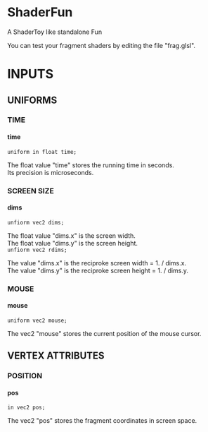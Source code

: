 # ShaderFun
A ShaderToy like standalone Fun  

You can test your fragment shaders by editing the file "frag.glsl".  

# INPUTS  
## UNIFORMS  
### TIME  
#### time  
`uniform in float time;`  

The float value "time" stores the running time in seconds.  
Its precision is microseconds.  

### SCREEN SIZE  
#### dims  
`unfiorm vec2 dims;`  

The float value "dims.x" is the screen width.  
The float value "dims.y" is the screen height.  
`unfiorm vec2 rdims;`  

The value "dims.x" is the reciproke screen width = 1. / dims.x.  
The value "dims.y" is the reciproke screen height = 1. / dims.y.  

### MOUSE  
#### mouse  
`uniform vec2 mouse;`  

The vec2 "mouse" stores the current position of the mouse cursor.  

## VERTEX ATTRIBUTES  
### POSITION  
#### pos  
`in vec2 pos;`  

The vec2 "pos" stores the fragment coordinates in screen space.  
